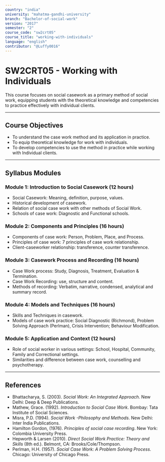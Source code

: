 ```yaml
---
country: "india"
university: "mahatma-gandhi-university"
branch: "Bachelor-of-social-work"
version: "2017"
semester: "2"
course_code: "sw2crt05"
course_title: "working-with-individuals"
language: "english"
contributor: "@Luffy0016"
---
```

# SW2CRT05 - Working with Individuals

This course focuses on social casework as a primary method of social work, equipping students with the theoretical knowledge and competencies to practice effectively with individual clients.

---
## Course Objectives

* To understand the case work method and its application in practice.
* To equip theoretical knowledge for work with individuals.
* To develop competencies to use the method in practice while working with Individual clients.

---
## Syllabus Modules

### Module 1: Introduction to Social Casework (12 hours)
* Social Casework: Meaning, definition, purpose, values.
* Historical development of casework.
* Relation of social case work with other methods of Social Work.
* Schools of case work: Diagnostic and Functional schools.

### Module 2: Components and Principles (16 hours)
* Components of case work: Person, Problem, Place, and Process.
* Principles of case work: 7 principles of case work relationship.
* Client-caseworker relationship: transference, counter transference.

### Module 3: Casework Process and Recording (16 hours)
* Case Work process: Study, Diagnosis, Treatment, Evaluation & Termination.
* Case Work Recording: use, structure and content.
* Methods of recording: Verbatim, narrative, condensed, analytical and summary record.

### Module 4: Models and Techniques (16 hours)
* Skills and Techniques in casework.
* Models of case work practice: Social Diagnostic (Richmond), Problem Solving Approach (Perlman), Crisis Intervention; Behaviour Modification.

### Module 5: Application and Context (12 hours)
* Role of social worker in various settings: School, Hospital, Community, Family and Correctional settings.
* Similarities and difference between case work, counselling and psychotherapy.

---
## References
* Bhattacharya, S. (2003). *Social Work: An Integrated Approach*. New Delhi: Deep & Deep Publications.
* Mathew, Grace. (1992). *Introduction to Social Case Work*. Bombay: Tata Institute of Social Sciences.
* Misra, P.D. (1994). *Social Work -Philosophy and Methods*. New Delhi: Inter India Publications.
* Hamilton Gordon, (1976). *Principles of social case recording*. New York: Colombia University Press.
* Hepworth & Larsen (2010). *Direct Social Work Practice: Theory and Skills* (8th ed.). Belmont, CA: Brooks/Cole/Thompson.
* Perlman, H.H. (1957). *Social Case Work: A Problem Solving Process*. Chicago: University of Chicago Press.